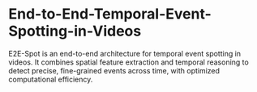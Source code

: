 # End-to-End-Temporal-Event-Spotting-in-Videos
E2E-Spot is an end-to-end architecture   for temporal event spotting in videos.   It combines spatial feature extraction and temporal reasoning to detect  precise, fine-grained events across time, with optimized computational efficiency.
